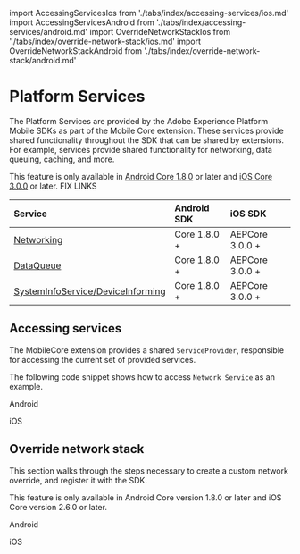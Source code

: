 import AccessingServicesIos from './tabs/index/accessing-services/ios.md'
import AccessingServicesAndroid from './tabs/index/accessing-services/android.md'
import OverrideNetworkStackIos from './tabs/index/override-network-stack/ios.md'
import OverrideNetworkStackAndroid from './tabs/index/override-network-stack/android.md'

# Platform Services

The Platform Services are provided by the Adobe Experience Platform Mobile SDKs as part of the Mobile Core extension. These services provide shared functionality throughout the SDK that can be shared by extensions. For example, services provide shared functionality for networking, data queuing, caching, and more.

<InlineAlert variant="info" slots="text"/>

This feature is only available in [Android Core 1.8.0](https://aep-sdks.gitbook.io/docs/release-notes#android-core-1-8-0) or later and [iOS Core 3.0.0](https://aep-sdks.gitbook.io/docs/release-notes#adobe-experience-platform-ios-core-sdks) or later. FIX LINKS

| Service  | Android SDK | iOS SDK |
| :------- | :---------- | :------ |
| [Networking](./network-service.md) | Core 1.8.0 + | AEPCore 3.0.0 + |
| [DataQueue](./data-queue-service.md) | Core 1.8.0 + | AEPCore 3.0.0 + |
| [SystemInfoService/DeviceInforming](./system-device-info-service.md) | Core 1.8.0 + | AEPCore 3.0.0 + |

## Accessing services

The MobileCore extension provides a shared `ServiceProvider`, responsible for accessing the current set of provided services.

The following code snippet shows how to access `Network Service`  as an example.

<TabsBlock orientation="horizontal" slots="heading, content" repeat="2"/>

Android

<AccessingServicesAndroid/>

iOS

<AccessingServicesIos/>

## Override network stack

This section walks through the steps necessary to create a custom network override, and register it with the SDK.

<InlineAlert variant="info" slots="text"/>

This feature is only available in Android Core version 1.8.0 or later and iOS Core version 2.6.0 or later.

<TabsBlock orientation="horizontal" slots="heading, content" repeat="2"/>

Android

<OverrideNetworkStackAndroid/>

iOS

<OverrideNetworkStackIos/>
